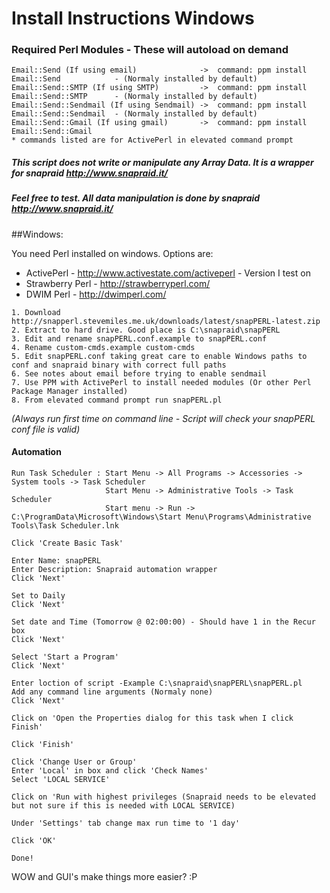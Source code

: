 # Install Instructions Windows

### Required Perl Modules - These will autoload on demand
~~~
Email::Send (If using email)              ->  command: ppm install Email::Send            - (Normaly installed by default)
Email::Send::SMTP (If using SMTP)         ->  command: ppm install Email::Send::SMTP      - (Normaly installed by default)
Email::Send::Sendmail (If using Sendmail) ->  command: ppm install Email::Send::Sendmail  - (Normaly installed by default)
Email::Send::Gmail (If using gmail)       ->  command: ppm install Email::Send::Gmail
* commands listed are for ActivePerl in elevated command prompt
~~~ 

##### This script does not write or manipulate any Array Data. It is a wrapper for snapraid http://www.snapraid.it/

##### Feel free to test. All data manipulation is done by snapraid http://www.snapraid.it/

##Windows: 

You need Perl installed on windows. Options are:
* ActivePerl       - http://www.activestate.com/activeperl - Version I test on
* Strawberry Perl  - http://strawberryperl.com/
* DWIM Perl        - http://dwimperl.com/

~~~ Windows
1. Download http://snapperl.stevemiles.me.uk/downloads/latest/snapPERL-latest.zip
2. Extract to hard drive. Good place is C:\snapraid\snapPERL
3. Edit and rename snapPERL.conf.example to snapPERL.conf
4. Rename custom-cmds.example custom-cmds
5. Edit snapPERL.conf taking great care to enable Windows paths to conf and snapraid binary with correct full paths
6. See notes about email before trying to enable sendmail
7. Use PPM with ActivePerl to install needed modules (Or other Perl Package Manager installed)
8. From elevated command prompt run snapPERL.pl
~~~
_(Always run first time on command line - Script will check your snapPERL conf file is valid)_

#### Automation

~~~
Run Task Scheduler : Start Menu -> All Programs -> Accessories -> System tools -> Task Scheduler
                     Start Menu -> Administrative Tools -> Task Scheduler
                     Start menu -> Run -> C:\ProgramData\Microsoft\Windows\Start Menu\Programs\Administrative Tools\Task Scheduler.lnk

Click 'Create Basic Task'

Enter Name: snapPERL
Enter Description: Snapraid automation wrapper
Click 'Next'

Set to Daily 
Click 'Next'

Set date and Time (Tomorrow @ 02:00:00) - Should have 1 in the Recur box
Click 'Next'

Select 'Start a Program'
Click 'Next'

Enter loction of script -Example C:\snapraid\snapPERL\snapPERL.pl
Add any command line arguments (Normaly none)
Click 'Next'

Click on 'Open the Properties dialog for this task when I click Finish'

Click 'Finish'

Click 'Change User or Group'
Enter 'Local' in box and click 'Check Names'
Select 'LOCAL SERVICE'

Click on 'Run with highest privileges (Snapraid needs to be elevated but not sure if this is needed with LOCAL SERVICE)

Under 'Settings' tab change max run time to '1 day'

Click 'OK'

Done!
~~~

WOW and GUI's make things more easier? :P
